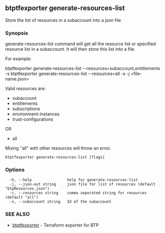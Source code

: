 ## btptfexporter generate-resources-list

Store the list of resources in a subaccount into a json file

### Synopsis

generate-resources-list command will get all the resource list or specified resource list in a subaccount.
It will then store this list into a file.

For example:

btptfexporter generate-resources-list --resources=subaccount,entitlements -s <subaccount-id>
btptfexporter generate-resources-list --resources=all -s <subaccount-id> -j <file-name.json>

Valid resources are:
- subaccount
- entitlements
- subscriptions
- environment-instances
- trust-configurations

OR

- all

Mixing "all" with other resources will throw an error.


```
btptfexporter generate-resources-list [flags]
```

### Options

```
  -h, --help                help for generate-resources-list
  -j, --json-out string     json file for list of resources (default "btpResources.json")
  -r, --resources string    comma seperated string for resources (default "all")
  -s, --subaccount string   Id of the subaccount
```

### SEE ALSO

* [btptfexporter](btptfexporter.md)	 - Terraform exporter for BTP

